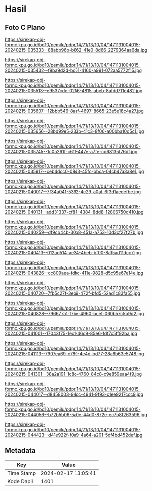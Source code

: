 # Hasil

## Foto C Plano

https://sirekap-obj-formc.kpu.go.id/bd10/pemilu/pdpr/14/71/13/10/04/1471131004015-20240215-035333--88abb96b-b862-41e0-8d66-2279364aa6da.jpg

https://sirekap-obj-formc.kpu.go.id/bd10/pemilu/pdpr/14/71/13/10/04/1471131004015-20240215-035432--f9ba9d2d-bd51-4160-a991-072aa5772f15.jpg

https://sirekap-obj-formc.kpu.go.id/bd10/pemilu/pdpr/14/71/13/10/04/1471131004015-20240215-035513--e9537cde-0256-4815-abeb-8afdd711e482.jpg

https://sirekap-obj-formc.kpu.go.id/bd10/pemilu/pdpr/14/71/13/10/04/1471131004015-20240215-035607--12bbb546-8aaf-4697-8665-23e5e18c4a27.jpg

https://sirekap-obj-formc.kpu.go.id/bd10/pemilu/pdpr/14/71/13/10/04/1471131004015-20240215-035656--28bd99e5-233b-41c3-8f06-a00bba10d5c1.jpg

https://sirekap-obj-formc.kpu.go.id/bd10/pemilu/pdpr/14/71/13/10/04/1471131004015-20240215-035745--1c0a261f-c611-447e-a7fe-cd68135f76df.jpg

https://sirekap-obj-formc.kpu.go.id/bd10/pemilu/pdpr/14/71/13/10/04/1471131004015-20240215-035917--ceb4dcc0-08d3-45fc-bbca-04cb47a3a8e1.jpg

https://sirekap-obj-formc.kpu.go.id/bd10/pemilu/pdpr/14/71/13/10/04/1471131004015-20240215-040017--7f34a041-5392-4c29-a0af-6f3d1aedefbe.jpg

https://sirekap-obj-formc.kpu.go.id/bd10/pemilu/pdpr/14/71/13/10/04/1471131004015-20240215-040131--add31337-cf84-4384-8dd8-12806750d410.jpg

https://sirekap-obj-formc.kpu.go.id/bd10/pemilu/pdpr/14/71/13/10/04/1471131004015-20240215-040259--df9cb44b-30b8-451a-a753-10d3cf27f27b.jpg

https://sirekap-obj-formc.kpu.go.id/bd10/pemilu/pdpr/14/71/13/10/04/1471131004015-20240215-040413--012ad514-ae34-4beb-bf00-8a15ad11dcc7.jpg

https://sirekap-obj-formc.kpu.go.id/bd10/pemilu/pdpr/14/71/13/10/04/1471131004015-20240215-043826--cc809aea-fdbc-411e-9828-d5c95e67e14e.jpg

https://sirekap-obj-formc.kpu.go.id/bd10/pemilu/pdpr/14/71/13/10/04/1471131004015-20240215-040720--7fb5c27f-3eb9-472f-bfd5-52ad1c83fa55.jpg

https://sirekap-obj-formc.kpu.go.id/bd10/pemilu/pdpr/14/71/13/10/04/1471131004015-20240215-040828--796677a1-f7be-4960-bcef-060b57c5b9d2.jpg

https://sirekap-obj-formc.kpu.go.id/bd10/pemilu/pdpr/14/71/13/10/04/1471131004015-20240215-041001--17043f75-1ec1-46c9-85e6-fdf7c5ff92ba.jpg

https://sirekap-obj-formc.kpu.go.id/bd10/pemilu/pdpr/14/71/13/10/04/1471131004015-20240215-041113--7907ea69-c780-4e4d-bd77-28a6b63e5748.jpg

https://sirekap-obj-formc.kpu.go.id/bd10/pemilu/pdpr/14/71/13/10/04/1471131004015-20240215-041301--38a2a191-1c8c-4760-84c8-c9e859eaa4f9.jpg

https://sirekap-obj-formc.kpu.go.id/bd10/pemilu/pdpr/14/71/13/10/04/1471131004015-20240215-044017--d8458003-94cc-4941-9f93-c1ee9217ccc9.jpg

https://sirekap-obj-formc.kpu.go.id/bd10/pemilu/pdpr/14/71/13/10/04/1471131004015-20240215-044056--b72b5b06-5a0e-44d0-872e-ec7b8f263596.jpg

https://sirekap-obj-formc.kpu.go.id/bd10/pemilu/pdpr/14/71/13/10/04/1471131004015-20240215-044423--d41e922f-f0a9-4a64-a201-5df4bd452def.jpg


## Metadata

| Key        | Value               |
| ---------- | ------------------- |
| Time Stamp | 2024-02-17 13:05:41 |
| Kode Dapil | 1401                |




